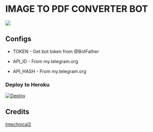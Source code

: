 # IMAGE TO PDF CONVERTER BOT

<p align="left"><img src="https://telegra.ph/file/4d5ddb9fc277ec9543fb3.jpg"></p>

## Configs

* TOKEN  - Get bot token from @BotFather

* API_ID     - From my.telegram.org 

* API_HASH    - From my.telegram.org


### Deploy to Heroku
[![Deploy](https://www.herokucdn.com/deploy/button.svg)](https://heroku.com/deploy?template=https://github.com/A13X3454s/ImageToPDF-Bot)



## Credits
<a href="https://github.com/lntechnical2/Imagetopdf">
   <p> lntechnical2 </p>
  </a>


